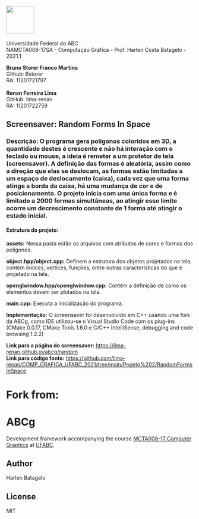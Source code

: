  <img src="https://upload.wikimedia.org/wikipedia/commons/e/ee/Ufabc_logo.png" width="75"/> <br /> <br /> Universidade Federal do ABC <br />
NAMCTA008-17SA - Computação Gráfica - Prof. Harlen Costa Batagelo - 2021.1



**Bruno Storer Franco Martins** <br /> Github: Bstorer <br /> RA: 11201721797 <br /> <br />
**Renan Ferreira Lima** <br /> GitHub: lima-renan	<br /> RA: 11201722759


## Screensaver: Random Forms In Space <br />
### Descrição: O programa gera polígonos coloridos em 3D, a quantidade destes é crescente e não há interação com o teclado ou mouse, a ideia é remeter a um protetor de tela (screensaver). A definição das formas é aleatória, assim como a direção que elas se deslocam, as formas estão limitadas a um espaço de deslocamento (caixa), cada vez que uma forma atinge a borda da caixa, há uma mudança de cor e de posicionamento. O projeto inicia com uma única forma e é limitado a 2000 formas simultâneas, ao atingir esse limite ocorre um decrescimento constante de 1 forma até atingir o estado inicial.


#### Estrutura do projeto: <br />
**assets:** Nessa pasta estão os arquivos com atributos de cores e formas dos polígonos.

**object.hpp/object.cpp:** Definem a estrutura dos objetos projetados na tela, contém indíces, veŕtices, funções, entre outras características do que é projetado na tela.

**openglwindow.hpp/openglwindow.cpp:** Contêm a definição de como os elementos devem ser plotados na tela.

**main.cpp:** Executa a inicialização do programa.

**Implementação:** O screensaver foi desenvolvido em C++ usando uma fork da ABCg, como IDE utilizou-se o Visual Studio Code com os plug-ins (CMake 0.0.17, CMake Tools 1.6.0 e C/C++ IntelliSense, debugging and code browsing 1.2.2)

**Link para a página do screensaver:** <https://lima-renan.github.io/abcg/random> <br />
**Link para código fonte:**  <https://github.com/lima-renan/COMP_GRAFICA_UFABC_2021/tree/main/Projeto%202/RandomFormsInSpace>







# Fork from: <br />
# ABCg

Development framework accompanying the course [MCTA008-17 Computer Graphics](http://professor.ufabc.edu.br/~harlen.batagelo/cg/) at [UFABC](https://www.ufabc.edu.br/).

## Author

Harlen Batagelo

## License

MIT
